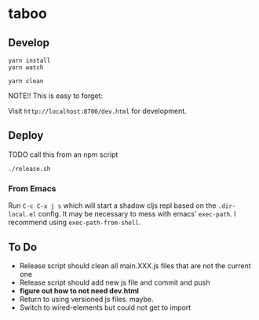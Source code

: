 # taboo

## Develop

``` shell
yarn install
yarn watch
```

``` shell
yarn clean
```

NOTE!! This is easy to forget:

Visit `http://localhost:8700/dev.html` for development.

## Deploy

TODO call this from an npm script

``` shell
./release.sh
```

### From Emacs

Run `C-c C-x j s` which will start a shadow cljs repl based on the `.dir-local.el` config. It may be necessary to mess with emacs' `exec-path`. I recommend using `exec-path-from-shell`.

## To Do

- Release script should clean all main.XXX.js files that are not the current one
- Release script should add new js file and commit and push
- **figure out how to not need dev.html**
- Return to using versioned js files. maybe.
- Switch to wired-elements but could not get to import
